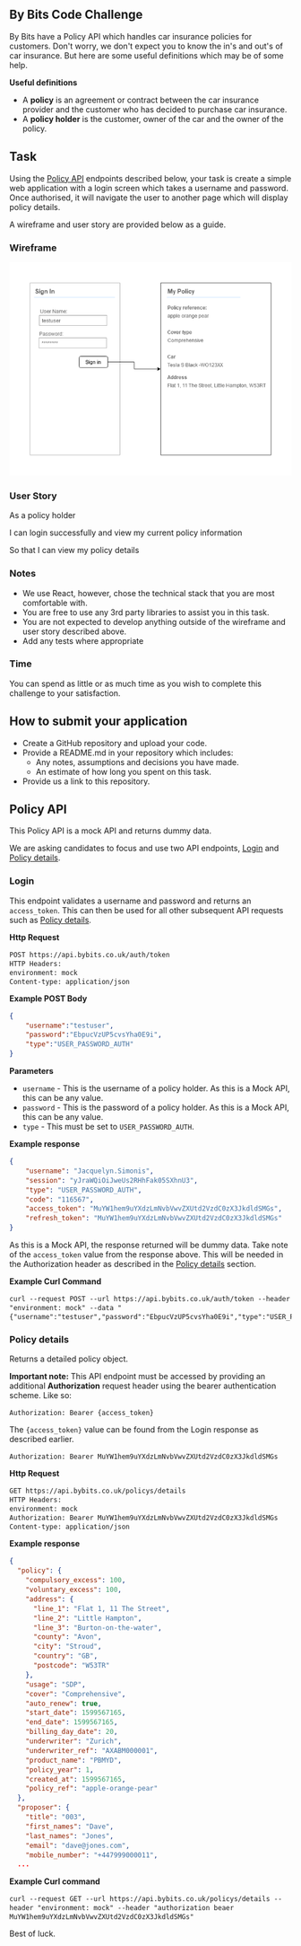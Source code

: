 ## By Bits Code Challenge
By Bits have a Policy API which handles car insurance policies for customers. Don't worry, we don't expect you to know the in's and out's of car insurance. But here are some useful definitions which may be of some help.

**Useful definitions**

* A **policy** is an agreement or contract between the car insurance provider and the customer who has decided to purchase car insurance.
* A **policy holder** is the customer, owner of the car and the owner of the policy.

## Task

Using the [Policy API](#policy-api) endpoints described below, your task is create a simple web application with a login screen which takes a username and password. Once authorised, it will navigate the user to another page which will display policy details.

A wireframe and user story are provided below as a guide.

### Wireframe

<img src="tech-challange-wireframe.png" />

### User Story

As a policy holder

I can login successfully and view my current policy information

So that I can view my policy details

### Notes

* We use React, however, chose the technical stack that you are most comfortable with.
* You are free to use any 3rd party libraries to assist you in this task.
* You are not expected to develop anything outside of the wireframe and user story described above.
* Add any tests where appropriate

### Time

You can spend as little or as much time as you wish to complete this challenge to your satisfaction.

## How to submit your application

* Create a GitHub repository and upload your code.
* Provide a README.md in your repository which includes:
  * Any notes, assumptions and decisions you have made.
  * An estimate of how long you spent on this task.
* Provide us a link to this repository.
  

## Policy API 

This Policy API is a mock API and returns dummy data.

We are asking candidates to focus and use two API endpoints, [Login](#login) and [Policy details](#policy-details). 

### Login

This endpoint validates a username and password and returns an `access_token`. This can then be used for all other subsequent API requests such as [Policy details](#policy-details).

**Http Request**
```http
POST https://api.bybits.co.uk/auth/token
HTTP Headers:
environment: mock
Content-type: application/json
```

**Example POST Body**

```json
{
	"username":"testuser",
	"password":"EbpucVzUP5cvsYha0E9i",
	"type":"USER_PASSWORD_AUTH"
}
```

**Parameters**
* `username` - This is the username of a policy holder. As this is a Mock API, this can be any value.
* `password` - This is the password of a policy holder. As this is a Mock API, this can be any value.
* `type` - This must be set to `USER_PASSWORD_AUTH`.


**Example response**
```json
{
    "username": "Jacquelyn.Simonis",
    "session": "yJraWQiOiJweUs2RHhFak05SXhnU3",
    "type": "USER_PASSWORD_AUTH",
    "code": "116567",
    "access_token": "MuYW1hem9uYXdzLmNvbVwvZXUtd2VzdC0zX3JkdldSMGs",
    "refresh_token": "MuYW1hem9uYXdzLmNvbVwvZXUtd2VzdC0zX3JkdldSMGs"
}
```

As this is a Mock API, the response returned will be dummy data.
Take note of the `access_token` value from the response above. This will be needed in the Authorization header as described in the [Policy details](#policy-details) section.

**Example Curl Command**

```shell
curl --request POST --url https://api.bybits.co.uk/auth/token --header "environment: mock" --data "{"username":"testuser","password":"EbpucVzUP5cvsYha0E9i","type":"USER_PASSWORD_AUTH"}"
```

### Policy details

Returns a detailed policy object. 

**Important note:** This API endpoint must be accessed by providing an additional **Authorization** request header using the bearer authentication scheme. Like so:

```
Authorization: Bearer {access_token}
```

The `{access_token}` value can be found from the Login response as described earlier.

```
Authorization: Bearer MuYW1hem9uYXdzLmNvbVwvZXUtd2VzdC0zX3JkdldSMGs
```

**Http Request**
```http
GET https://api.bybits.co.uk/policys/details
HTTP Headers:
environment: mock
Authorization: Bearer MuYW1hem9uYXdzLmNvbVwvZXUtd2VzdC0zX3JkdldSMGs
Content-type: application/json
```

**Example response**
```json
{
  "policy": {
    "compulsory_excess": 100,
    "voluntary_excess": 100,
    "address": {
      "line_1": "Flat 1, 11 The Street",
      "line_2": "Little Hampton",
      "line_3": "Burton-on-the-water",
      "county": "Avon",
      "city": "Stroud",
      "country": "GB",
      "postcode": "W53TR"
    },
    "usage": "SDP",
    "cover": "Comprehensive",
    "auto_renew": true,
    "start_date": 1599567165,
    "end_date": 1599567165,
    "billing_day_date": 20,
    "underwriter": "Zurich",
    "underwriter_ref": "AXABM000001",
    "product_name": "PBMYD",
    "policy_year": 1,
    "created_at": 1599567165,
    "policy_ref": "apple-orange-pear"
  },
  "proposer": {
    "title": "003",
    "first_names": "Dave",
    "last_names": "Jones",
    "email": "dave@jones.com",
    "mobile_number": "+447999000011",
  ...
```


**Example Curl command**
```shell
curl --request GET --url https://api.bybits.co.uk/policys/details --header "environment: mock" --header "authorization beaer MuYW1hem9uYXdzLmNvbVwvZXUtd2VzdC0zX3JkdldSMGs"
```





Best of luck.


